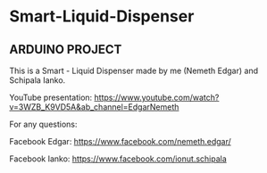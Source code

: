 # Smart-Liquid-Dispenser 
## ARDUINO PROJECT

This is a Smart - Liquid Dispenser made by me (Nemeth Edgar) and Schipala Ianko.

YouTube presentation:
https://www.youtube.com/watch?v=3WZB_K9VD5A&ab_channel=EdgarNemeth

For any questions:

Facebook Edgar: https://www.facebook.com/nemeth.edgar/

Facebook Ianko: https://www.facebook.com/ionut.schipala

